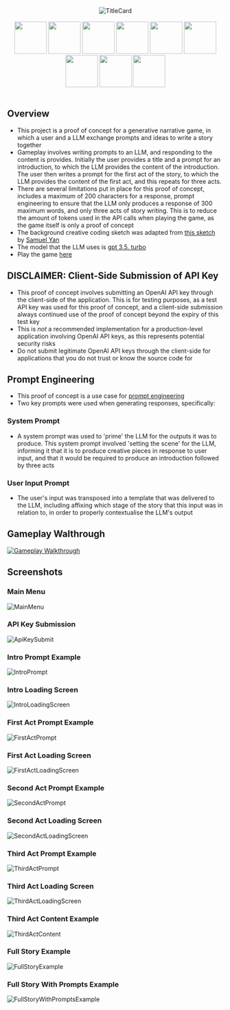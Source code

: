 <div align="center">
<img src="./src/readmecontent/img/TitleCard.PNG" alt="TitleCard" />
</div>

</br>
<div align="center">
<a href="https://react.dev/"><img src="./src/readmecontent/img/stacklogos/React.png" width="75" height="75"></a>
<a href="https://vitejs.dev/"><img src="./src/readmecontent/img/stacklogos/Vite.png" width="75" height="75"></a>
<a href="https://www.typescriptlang.org/"><img src="./src/readmecontent/img/stacklogos/Typescript.png" width="75" height="75"></a>
<a href="https://vercel.com/"><img src="./src/readmecontent/img/stacklogos/Vercel.png" width="75" height="75"></a>
<a href="https://chakra-ui.com/"><img src="./src/readmecontent/img/stacklogos/ChakraUI.png" width="75" height="75"></a>
<a href="https://www.framer.com/motion/"><img src="./src/readmecontent/img/stacklogos/FramerMotion.png" width="75" height="75"></a>
<a href="https://p5js.org/"><img src="./src/readmecontent/img/stacklogos/p5JS.png" width="75" height="75"></a>
<a href="https://openai.com/"><img src="./src/readmecontent/img/stacklogos/OpenAI.png" width="75" height="75"></a>
<a href="https://www.langchain.com/"><img src="./src/readmecontent/img/stacklogos/Langchain.png" width="75" height="75"></a>
</div>

</br>

## Overview

- This project is a proof of concept for a generative narrative game, in which a user and a LLM exchange prompts and ideas to write a story together
- Gameplay involves writing prompts to an LLM, and responding to the content is provides. Initially the user provides a title and a prompt for an introduction, to which the LLM provides the content of the introduction. The user then writes a prompt for the first act of the story, to which the LLM provides the content of the first act, and this repeats for three acts.
- There are several limitations put in place for this proof of concept, includes a maximum of 200 characters for a response, prompt engineering to ensure that the LLM only produces a response of 300 maximum words, and only three acts of story writing. This is to reduce the amount of tokens used in the API calls when playing the game, as the game itself is only a proof of concept
- The background creative coding sketch was adapted from [this sketch](https://openprocessing.org/sketch/1597047) by [Samuel Yan](https://openprocessing.org/user/293890?view=sketches&o=48)
- The model that the LLM uses is [gpt 3.5. turbo](https://platform.openai.com/docs/models/gpt-3-5)
- Play the game [here](https://fabula-ex-machina.vercel.app/)

## DISCLAIMER: Client-Side Submission of API Key

- This proof of concept involves submitting an OpenAI API key through the client-side of the application. This is for testing purposes, as a test API key was used for this proof of concept, and a client-side submission always continued use of the proof of concept beyond the expiry of this test key
- This is _not_ a recommended implementation for a production-level application involving OpenAI API keys, as this represents potential security risks
- Do not submit legitimate OpenAI API keys through the client-side for applications that you do not trust or know the source code for

## Prompt Engineering

- This proof of concept is a use case for [prompt engineering](https://www.promptingguide.ai/)
- Two key prompts were used when generating responses, specifically:

### System Prompt

- A system prompt was used to 'prime' the LLM for the outputs it was to produce. This system prompt involved 'setting the scene' for the LLM, informing it that it is to produce creative pieces in response to user input, and that it would be required to produce an introduction followed by three acts

### User Input Prompt

- The user's input was transposed into a template that was delivered to the LLM, including affixing which stage of the story that this input was in relation to, in order to properly contextualise the LLM's output

## Gameplay Walthrough

[![Gameplay Walkthrough](https://img.youtube.com/vi/HtK8fqHSuGk/0.jpg)](https://www.youtube.com/watch?v=HtK8fqHSuGk "Gameplay Walkthrough")

## Screenshots

### Main Menu

<div><img src="./src/readmecontent/img/screenshots/MainMenu.PNG" alt="MainMenu" /></div>

### API Key Submission

<div><img src="./src/readmecontent/img/screenshots/APIKeySubmit.PNG" alt="ApiKeySubmit" /></div>

### Intro Prompt Example

<div><img src="./src/readmecontent/img/screenshots/IntroPrompt.PNG" alt="IntroPrompt" /></div>

### Intro Loading Screen

<div><img src="./src/readmecontent/img/screenshots/IntroLoadingScreen.PNG" alt="IntroLoadingScreen" /></div>

### First Act Prompt Example

<div><img src="./src/readmecontent/img/screenshots/FirstActPrompt.PNG" alt="FirstActPrompt" /></div>

### First Act Loading Screen

<div><img src="./src/readmecontent/img/screenshots/FirstActLoadingScreen.PNG" alt="FirstActLoadingScreen" /></div>

### Second Act Prompt Example

<div><img src="./src/readmecontent/img/screenshots/SecondActPrompt.PNG" alt="SecondActPrompt" /></div>

### Second Act Loading Screen

<div><img src="./src/readmecontent/img/screenshots/SecondActLoadingScreen.PNG" alt="SecondActLoadingScreen" /></div>

### Third Act Prompt Example

<div><img src="./src/readmecontent/img/screenshots/ThirdActPrompt.PNG" alt="ThirdActPrompt" /></div>

### Third Act Loading Screen

<div><img src="./src/readmecontent/img/screenshots/ThirdActLoadingScreen.PNG" alt="ThirdActLoadingScreen" /></div>

### Third Act Content Example

<div><img src="./src/readmecontent/img/screenshots/ThirdActContent.PNG" alt="ThirdActContent" /></div>

### Full Story Example

<div><img src="./src/readmecontent/img/screenshots/FullStoryExample.PNG" alt="FullStoryExample" /></div>

### Full Story With Prompts Example

<div><img src="./src/readmecontent/img/screenshots/FullStoryWithPromptsExample.PNG" alt="FullStoryWithPromptsExample" /></div>
